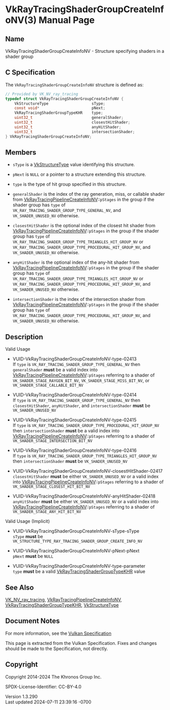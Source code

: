 # VkRayTracingShaderGroupCreateInfoNV(3) Manual Page

## Name

VkRayTracingShaderGroupCreateInfoNV - Structure specifying shaders in a
shader group



## <a href="#_c_specification" class="anchor"></a>C Specification

The `VkRayTracingShaderGroupCreateInfoNV` structure is defined as:

``` c
// Provided by VK_NV_ray_tracing
typedef struct VkRayTracingShaderGroupCreateInfoNV {
    VkStructureType                   sType;
    const void*                       pNext;
    VkRayTracingShaderGroupTypeKHR    type;
    uint32_t                          generalShader;
    uint32_t                          closestHitShader;
    uint32_t                          anyHitShader;
    uint32_t                          intersectionShader;
} VkRayTracingShaderGroupCreateInfoNV;
```

## <a href="#_members" class="anchor"></a>Members

- `sType` is a [VkStructureType](https://registry.khronos.org/vulkan/specs/1.3-extensions/man/html/VkStructureType.html) value identifying
  this structure.

- `pNext` is `NULL` or a pointer to a structure extending this
  structure.

- `type` is the type of hit group specified in this structure.

- `generalShader` is the index of the ray generation, miss, or callable
  shader from
  [VkRayTracingPipelineCreateInfoNV](https://registry.khronos.org/vulkan/specs/1.3-extensions/man/html/VkRayTracingPipelineCreateInfoNV.html)::`pStages`
  in the group if the shader group has `type` of
  `VK_RAY_TRACING_SHADER_GROUP_TYPE_GENERAL_NV`, and
  `VK_SHADER_UNUSED_NV` otherwise.

- `closestHitShader` is the optional index of the closest hit shader
  from
  [VkRayTracingPipelineCreateInfoNV](https://registry.khronos.org/vulkan/specs/1.3-extensions/man/html/VkRayTracingPipelineCreateInfoNV.html)::`pStages`
  in the group if the shader group has `type` of
  `VK_RAY_TRACING_SHADER_GROUP_TYPE_TRIANGLES_HIT_GROUP_NV` or
  `VK_RAY_TRACING_SHADER_GROUP_TYPE_PROCEDURAL_HIT_GROUP_NV`, and
  `VK_SHADER_UNUSED_NV` otherwise.

- `anyHitShader` is the optional index of the any-hit shader from
  [VkRayTracingPipelineCreateInfoNV](https://registry.khronos.org/vulkan/specs/1.3-extensions/man/html/VkRayTracingPipelineCreateInfoNV.html)::`pStages`
  in the group if the shader group has `type` of
  `VK_RAY_TRACING_SHADER_GROUP_TYPE_TRIANGLES_HIT_GROUP_NV` or
  `VK_RAY_TRACING_SHADER_GROUP_TYPE_PROCEDURAL_HIT_GROUP_NV`, and
  `VK_SHADER_UNUSED_NV` otherwise.

- `intersectionShader` is the index of the intersection shader from
  [VkRayTracingPipelineCreateInfoNV](https://registry.khronos.org/vulkan/specs/1.3-extensions/man/html/VkRayTracingPipelineCreateInfoNV.html)::`pStages`
  in the group if the shader group has `type` of
  `VK_RAY_TRACING_SHADER_GROUP_TYPE_PROCEDURAL_HIT_GROUP_NV`, and
  `VK_SHADER_UNUSED_NV` otherwise.

## <a href="#_description" class="anchor"></a>Description

Valid Usage

- <a href="#VUID-VkRayTracingShaderGroupCreateInfoNV-type-02413"
  id="VUID-VkRayTracingShaderGroupCreateInfoNV-type-02413"></a>
  VUID-VkRayTracingShaderGroupCreateInfoNV-type-02413  
  If `type` is `VK_RAY_TRACING_SHADER_GROUP_TYPE_GENERAL_NV` then
  `generalShader` **must** be a valid index into
  [VkRayTracingPipelineCreateInfoNV](https://registry.khronos.org/vulkan/specs/1.3-extensions/man/html/VkRayTracingPipelineCreateInfoNV.html)::`pStages`
  referring to a shader of `VK_SHADER_STAGE_RAYGEN_BIT_NV`,
  `VK_SHADER_STAGE_MISS_BIT_NV`, or `VK_SHADER_STAGE_CALLABLE_BIT_NV`

- <a href="#VUID-VkRayTracingShaderGroupCreateInfoNV-type-02414"
  id="VUID-VkRayTracingShaderGroupCreateInfoNV-type-02414"></a>
  VUID-VkRayTracingShaderGroupCreateInfoNV-type-02414  
  If `type` is `VK_RAY_TRACING_SHADER_GROUP_TYPE_GENERAL_NV` then
  `closestHitShader`, `anyHitShader`, and `intersectionShader` **must**
  be `VK_SHADER_UNUSED_NV`

- <a href="#VUID-VkRayTracingShaderGroupCreateInfoNV-type-02415"
  id="VUID-VkRayTracingShaderGroupCreateInfoNV-type-02415"></a>
  VUID-VkRayTracingShaderGroupCreateInfoNV-type-02415  
  If `type` is
  `VK_RAY_TRACING_SHADER_GROUP_TYPE_PROCEDURAL_HIT_GROUP_NV` then
  `intersectionShader` **must** be a valid index into
  [VkRayTracingPipelineCreateInfoNV](https://registry.khronos.org/vulkan/specs/1.3-extensions/man/html/VkRayTracingPipelineCreateInfoNV.html)::`pStages`
  referring to a shader of `VK_SHADER_STAGE_INTERSECTION_BIT_NV`

- <a href="#VUID-VkRayTracingShaderGroupCreateInfoNV-type-02416"
  id="VUID-VkRayTracingShaderGroupCreateInfoNV-type-02416"></a>
  VUID-VkRayTracingShaderGroupCreateInfoNV-type-02416  
  If `type` is `VK_RAY_TRACING_SHADER_GROUP_TYPE_TRIANGLES_HIT_GROUP_NV`
  then `intersectionShader` **must** be `VK_SHADER_UNUSED_NV`

- <a
  href="#VUID-VkRayTracingShaderGroupCreateInfoNV-closestHitShader-02417"
  id="VUID-VkRayTracingShaderGroupCreateInfoNV-closestHitShader-02417"></a>
  VUID-VkRayTracingShaderGroupCreateInfoNV-closestHitShader-02417  
  `closestHitShader` **must** be either `VK_SHADER_UNUSED_NV` or a valid
  index into
  [VkRayTracingPipelineCreateInfoNV](https://registry.khronos.org/vulkan/specs/1.3-extensions/man/html/VkRayTracingPipelineCreateInfoNV.html)::`pStages`
  referring to a shader of `VK_SHADER_STAGE_CLOSEST_HIT_BIT_NV`

- <a href="#VUID-VkRayTracingShaderGroupCreateInfoNV-anyHitShader-02418"
  id="VUID-VkRayTracingShaderGroupCreateInfoNV-anyHitShader-02418"></a>
  VUID-VkRayTracingShaderGroupCreateInfoNV-anyHitShader-02418  
  `anyHitShader` **must** be either `VK_SHADER_UNUSED_NV` or a valid
  index into
  [VkRayTracingPipelineCreateInfoNV](https://registry.khronos.org/vulkan/specs/1.3-extensions/man/html/VkRayTracingPipelineCreateInfoNV.html)::`pStages`
  referring to a shader of `VK_SHADER_STAGE_ANY_HIT_BIT_NV`

Valid Usage (Implicit)

- <a href="#VUID-VkRayTracingShaderGroupCreateInfoNV-sType-sType"
  id="VUID-VkRayTracingShaderGroupCreateInfoNV-sType-sType"></a>
  VUID-VkRayTracingShaderGroupCreateInfoNV-sType-sType  
  `sType` **must** be
  `VK_STRUCTURE_TYPE_RAY_TRACING_SHADER_GROUP_CREATE_INFO_NV`

- <a href="#VUID-VkRayTracingShaderGroupCreateInfoNV-pNext-pNext"
  id="VUID-VkRayTracingShaderGroupCreateInfoNV-pNext-pNext"></a>
  VUID-VkRayTracingShaderGroupCreateInfoNV-pNext-pNext  
  `pNext` **must** be `NULL`

- <a href="#VUID-VkRayTracingShaderGroupCreateInfoNV-type-parameter"
  id="VUID-VkRayTracingShaderGroupCreateInfoNV-type-parameter"></a>
  VUID-VkRayTracingShaderGroupCreateInfoNV-type-parameter  
  `type` **must** be a valid
  [VkRayTracingShaderGroupTypeKHR](https://registry.khronos.org/vulkan/specs/1.3-extensions/man/html/VkRayTracingShaderGroupTypeKHR.html)
  value

## <a href="#_see_also" class="anchor"></a>See Also

[VK_NV_ray_tracing](https://registry.khronos.org/vulkan/specs/1.3-extensions/man/html/VK_NV_ray_tracing.html),
[VkRayTracingPipelineCreateInfoNV](https://registry.khronos.org/vulkan/specs/1.3-extensions/man/html/VkRayTracingPipelineCreateInfoNV.html),
[VkRayTracingShaderGroupTypeKHR](https://registry.khronos.org/vulkan/specs/1.3-extensions/man/html/VkRayTracingShaderGroupTypeKHR.html),
[VkStructureType](https://registry.khronos.org/vulkan/specs/1.3-extensions/man/html/VkStructureType.html)

## <a href="#_document_notes" class="anchor"></a>Document Notes

For more information, see the <a
href="https://registry.khronos.org/vulkan/specs/1.3-extensions/html/vkspec.html#VkRayTracingShaderGroupCreateInfoNV"
target="_blank" rel="noopener">Vulkan Specification</a>

This page is extracted from the Vulkan Specification. Fixes and changes
should be made to the Specification, not directly.

## <a href="#_copyright" class="anchor"></a>Copyright

Copyright 2014-2024 The Khronos Group Inc.

SPDX-License-Identifier: CC-BY-4.0

Version 1.3.290  
Last updated 2024-07-11 23:39:16 -0700
